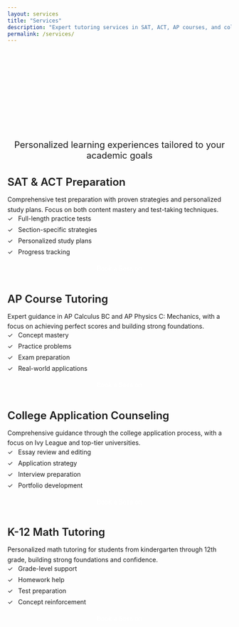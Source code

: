 ```yaml
---
layout: services
title: "Services"
description: "Expert tutoring services in SAT, ACT, AP courses, and college applications"
permalink: /services/
---
```


<div class="services-hero" data-aos="fade-up">
  <h1 class="services-title">Expert Tutoring Services</h1>
  <p class="services-subtitle">Personalized learning experiences tailored to your academic goals</p>
</div>

<div class="services-grid">
  <article class="service-card" data-aos="fade-up" data-aos-delay="100">
    <div class="service-icon">
      <i class="fas fa-pencil-alt"></i>
    </div>
    <h2 class="service-title">SAT & ACT Preparation</h2>
    <p class="service-description">Comprehensive test preparation with proven strategies and personalized study plans. Focus on both content mastery and test-taking techniques.</p>
    <ul class="service-features">
      <li>Full-length practice tests</li>
      <li>Section-specific strategies</li>
      <li>Personalized study plans</li>
      <li>Progress tracking</li>
    </ul>
    <a href="/booking/" class="service-cta">Book a Session</a>
  </article>

  <article class="service-card" data-aos="fade-up" data-aos-delay="200">
    <div class="service-icon">
      <i class="fas fa-calculator"></i>
    </div>
    <h2 class="service-title">AP Course Tutoring</h2>
    <p class="service-description">Expert guidance in AP Calculus BC and AP Physics C: Mechanics, with a focus on achieving perfect scores and building strong foundations.</p>
    <ul class="service-features">
      <li>Concept mastery</li>
      <li>Practice problems</li>
      <li>Exam preparation</li>
      <li>Real-world applications</li>
    </ul>
    <a href="/booking/" class="service-cta">Book a Session</a>
  </article>

  <article class="service-card" data-aos="fade-up" data-aos-delay="300">
    <div class="service-icon">
      <i class="fas fa-university"></i>
    </div>
    <h2 class="service-title">College Application Counseling</h2>
    <p class="service-description">Comprehensive guidance through the college application process, with a focus on Ivy League and top-tier universities.</p>
    <ul class="service-features">
      <li>Essay review and editing</li>
      <li>Application strategy</li>
      <li>Interview preparation</li>
      <li>Portfolio development</li>
    </ul>
    <a href="/booking/" class="service-cta">Book a Session</a>
  </article>

  <article class="service-card" data-aos="fade-up" data-aos-delay="400">
    <div class="service-icon">
      <i class="fas fa-book"></i>
    </div>
    <h2 class="service-title">K-12 Math Tutoring</h2>
    <p class="service-description">Personalized math tutoring for students from kindergarten through 12th grade, building strong foundations and confidence.</p>
    <ul class="service-features">
      <li>Grade-level support</li>
      <li>Homework help</li>
      <li>Test preparation</li>
      <li>Concept reinforcement</li>
    </ul>
    <a href="/booking/" class="service-cta">Book a Session</a>
  </article>
</div>

<style>
  .services-hero {
    text-align: center;
    padding: var(--spacing-xl) 0;
    margin-bottom: var(--spacing-xl);
  }

  .services-title {
    font-size: 3.5rem;
    font-weight: 700;
    margin-bottom: var(--spacing-sm);
    background: linear-gradient(90deg, var(--primary-color), #42a1ec);
    -webkit-background-clip: text;
    -webkit-text-fill-color: transparent;
  }

  .services-subtitle {
    font-size: 1.25rem;
    color: var(--text-secondary);
    max-width: 600px;
    margin: 0 auto;
  }

  .services-grid {
    display: grid;
    grid-template-columns: repeat(auto-fit, minmax(300px, 1fr));
    gap: var(--spacing-lg);
    padding: 0 var(--spacing-md);
    max-width: 1200px;
    margin: 0 auto;
  }

  .service-card {
    background: var(--background-color);
    border-radius: 16px;
    padding: var(--spacing-lg);
    box-shadow: var(--shadow-md);
    transition: var(--transition-normal);
    border: 1px solid var(--border-color);
    display: flex;
    flex-direction: column;
  }

  .service-card:hover {
    transform: translateY(-5px);
    box-shadow: var(--shadow-lg);
  }

  .service-icon {
    font-size: 2.5rem;
    color: var(--primary-color);
    margin-bottom: var(--spacing-md);
  }

  .service-title {
    font-size: 1.5rem;
    font-weight: 600;
    margin-bottom: var(--spacing-sm);
    color: var(--text-color);
  }

  .service-description {
    color: var(--text-secondary);
    line-height: 1.6;
    margin-bottom: var(--spacing-md);
  }

  .service-features {
    list-style: none;
    padding: 0;
    margin: 0 0 var(--spacing-md);
  }

  .service-features li {
    padding-left: 1.5rem;
    position: relative;
    margin-bottom: 0.5rem;
    color: var(--text-secondary);
  }

  .service-features li::before {
    content: "✓";
    position: absolute;
    left: 0;
    color: var(--primary-color);
  }

  .service-cta {
    display: inline-block;
    padding: 0.75rem 1.5rem;
    background: var(--primary-color);
    color: white;
    text-decoration: none;
    border-radius: 8px;
    font-weight: 500;
    transition: var(--transition-normal);
    margin-top: auto;
    text-align: center;
  }

  .service-cta:hover {
    background: var(--primary-hover);
    transform: translateY(-2px);
  }

  @media (max-width: 768px) {
    .services-title {
      font-size: 2.5rem;
    }

    .services-subtitle {
      font-size: 1.1rem;
    }

    .services-grid {
      grid-template-columns: 1fr;
      padding: 0 var(--spacing-sm);
    }
  }
</style>
